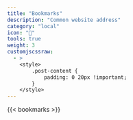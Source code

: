 ```yaml
---
title: "Bookmarks"
description: "Common website address"
category: "local"
icon: "🔖"
tools: true
weight: 3
customjscssraw:
  - >
    <style>
        .post-content {
            padding: 0 20px !important;
        }
    </style>
---
```


{{< bookmarks >}}
